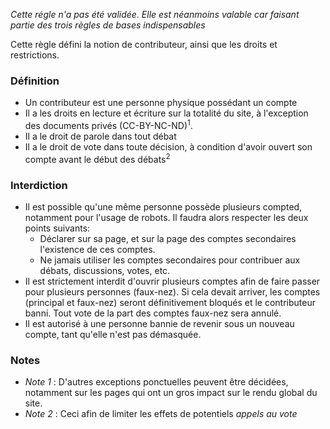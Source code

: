 *Cette régle n'a pas été validée. Elle est néanmoins valable car faisant partie des trois règles de bases indispensables*

Cette règle défini la notion de contributeur, ainsi que les droits et restrictions.

### Définition

* Un contributeur est une personne physique possédant un compte
* Il a les droits en lecture et écriture sur la totalité du site, à l'exception des documents privés (CC-BY-NC-ND)<sup>1</sup>.
* Il a le droit de parole dans tout débat 
* Il a le droit de vote dans toute décision, à condition d'avoir ouvert son compte avant le début des débats<sup>2</sup>

### Interdiction

* Il est possible qu'une même personne possède plusieurs compted, notamment pour l'usage de robots. Il faudra alors respecter les deux points suivants:
  * Déclarer sur sa page, et sur la page des comptes secondaires l'existence de ces comptes.
  * Ne jamais utiliser les comptes secondaires pour contribuer aux débats, discussions, votes, etc.
* Il est strictement interdit d'ouvrir plusieurs comptes afin de faire passer pour plusieurs personnes (faux-nez). Si cela devait arriver, les comptes (principal et faux-nez) seront définitivement bloqués et le contributeur banni. Tout vote de la part des comptes faux-nez sera annulé.
* Il est autorisé à une personne bannie de revenir sous un nouveau compte, tant qu'elle n'est pas démasquée.

### Notes

* *Note 1* : D'autres exceptions ponctuelles peuvent être décidées, notamment sur les pages qui ont un gros impact sur le rendu global du site.
* *Note 2* : Ceci afin de limiter les effets de potentiels *appels au vote*
